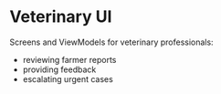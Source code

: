 # Veterinary UI
Screens and ViewModels for veterinary professionals:
- reviewing farmer reports
- providing feedback
- escalating urgent cases
